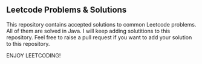 ## Leetcode Problems & Solutions 

This repository contains accepted solutions to common Leetcode problems. All of them are solved in Java. I will keep adding solutitions to this repository. Feel free to raise a pull request if you want to add your solution to this repository. 

ENJOY LEETCODING!



